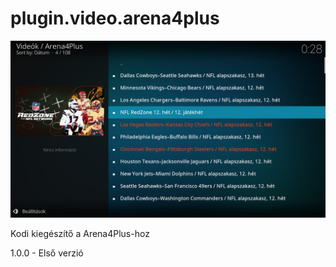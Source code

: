 # plugin.video.arena4plus
![Logo](resources/screenshots/screenshot-3.jpg)

Kodi kiegészítő a Arena4Plus-hoz

1.0.0 - Első verzió
